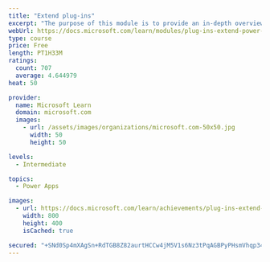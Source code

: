 ```yaml
---
title: "Extend plug-ins"
excerpt: "The purpose of this module is to provide an in-depth overview of plug-ins as it relates to Power Platform development. This module will review how and when plug-ins are implemented, how they are registered and deployed, and the various configuration options that are available during plug-in registration."
webUrl: https://docs.microsoft.com/learn/modules/plug-ins-extend-power-platform/
type: course
price: Free
length: PT1H33M
ratings:
  count: 707
  average: 4.644979
heat: 50

provider:
  name: Microsoft Learn
  domain: microsoft.com
  images:
    - url: /assets/images/organizations/microsoft.com-50x50.jpg
      width: 50
      height: 50

levels:
  - Intermediate

topics:
  - Power Apps

images:
  - url: https://docs.microsoft.com/learn/achievements/plug-ins-extend-power-platform-social.png
    width: 800
    height: 400
    isCached: true

secured: "+SNd0Sp4mXAgSn+RdTGB8Z82aurtHCCw4jM5V1s6Nz3tPqAGBPyPHsmVhqp34Sc3rHL6aPqTXigbYAIzVoUTwd22k5k+qpOMaHGQzAgKW80jS5f2e67kOJTiExnh3y/R2DTptj7NoL1NobILDesjkLCo6PUwzPqaEuGfnX75v3I6lHGtuQetJ7R1vU3Yp2Wpgsb2SE/9xT7K9PhW3TqFXF85Cs945dExAini67fF2lTbK+bFE4wuR4YAFtgBKZjBKfvW7YSKd6a7tkQf/B3ruMQ3D7znuZVK0oQ5X3N+5IIMWa4D034qPwcmg7Zsbk5SSis+HCdT//SvZ5z4UsiditSDLR1HhTEXg8FhEgkidL8VxAzKk3VGFuBJZvOyv0KZbK3Ee8oLbE7skaYOoioqK6p04sxmqSyawt0/ikvHaIQ=;C64i3NYzRX4klTZxr+9vFA=="
---
```


